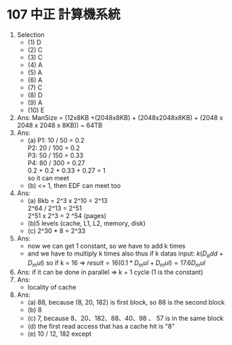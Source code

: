 # 107 中正 計算機系統

1. Selection
    - (1) D
    - (2) C
    - (3) C
    - (4) A
    - (5) A
    - (6) A
    - (7) C
    - (8) D
    - (9) A
    - (10) E
2. Ans:
    ManSize = (12x8KB +(2048x8KB) + (2048x2048x8KB) + (2048 x 2048 x 2048 x 8KB)) ~ 64TB
3. Ans:
    - (a)
        P1: 10 / 50 = 0.2  
        P2: 20 / 100 = 0.2  
        P3: 50 / 150 = 0.33  
        P4: 80 / 300 = 0.27  
        0.2 + 0.2 + 0.33 + 0.27  = 1  
        so it can meet  
    - (b)
        <= 1, then EDF can meet too
4. Ans:
    - (a) 8kb = 2^3 x 2^10 = 2^13  
        2^64 / 2^13 = 2^51  
        2^51 x 2^3 = 2 ^54 (pages)  
    - (b)5 levels (cache, L1, L2, memory, disk)
    - (c) 2^30 * 8  = 2^33
5. Ans:
    - now we can get 1 constant, so we have to add k times
    - and we have to multiply k times also
    thus if k datas input: $k(D_add + D_mul)$
    so if k = 16 => $result  = 16(0.1*D_mul + D_mul) = 17.6 D_mul$
6. Ans: if it can be done in parallel => k + 1 cycle (1 is the constant)
7. Ans:
    - locality of cache
8. Ans:
    - (a) 88, because (8, 20, 182) is first block, so 88 is the second block
    - (b) 8
    - (c) 7, because 8、20、182、88、40、98 、 57 is in the same block
    - (d) the first read access that has a cache hit is "8"
    - (e) 10 / 12, 182 except
